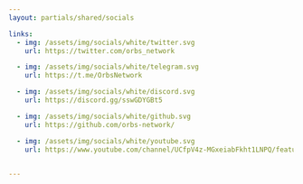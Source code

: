 ```yaml
---
layout: partials/shared/socials

links:
  - img: /assets/img/socials/white/twitter.svg
    url: https://twitter.com/orbs_network

  - img: /assets/img/socials/white/telegram.svg
    url: https://t.me/OrbsNetwork

  - img: /assets/img/socials/white/discord.svg
    url: https://discord.gg/sswGDYGBt5

  - img: /assets/img/socials/white/github.svg
    url: https://github.com/orbs-network/

  - img: /assets/img/socials/white/youtube.svg
    url: https://www.youtube.com/channel/UCfpV4z-MGxeiabFkht1LNPQ/featured

    
---
```

